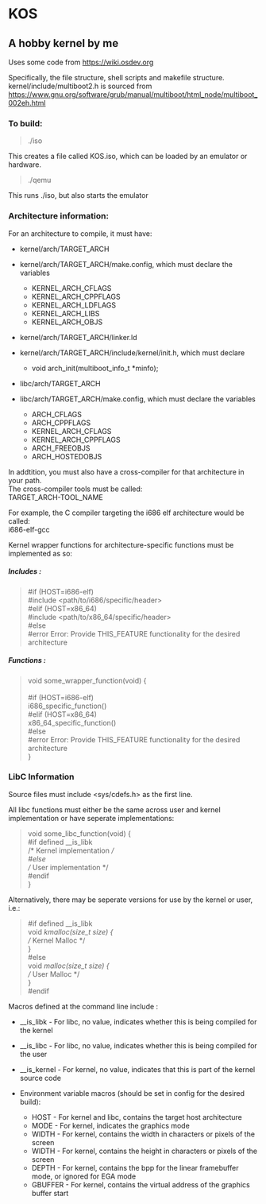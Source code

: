 # KOS
## A hobby kernel by me

Uses some code from https://wiki.osdev.org

Specifically, the file structure, shell scripts and makefile structure.\
kernel/include/multiboot2.h is sourced from https://www.gnu.org/software/grub/manual/multiboot/html_node/multiboot_002eh.html

### To build:

>./iso

This creates a file called KOS.iso, which can be loaded by an emulator or hardware.

>./qemu

This runs ./iso, but also starts the emulator

### Architecture information:

For an architecture to compile, it must have: 
* kernel/arch/TARGET_ARCH
* kernel/arch/TARGET_ARCH/make.config, which must declare the variables 
    * KERNEL_ARCH_CFLAGS
    * KERNEL_ARCH_CPPFLAGS 
    * KERNEL_ARCH_LDFLAGS 
    * KERNEL_ARCH_LIBS 
    * KERNEL_ARCH_OBJS
* kernel/arch/TARGET_ARCH/linker.ld 
* kernel/arch/TARGET_ARCH/include/kernel/init.h, which must declare
    * void arch_init(multiboot_info_t *minfo);

* libc/arch/TARGET_ARCH
* libc/arch/TARGET_ARCH/make.config, which must declare the variables 
    * ARCH_CFLAGS 
    * ARCH_CPPFLAGS 
    * KERNEL_ARCH_CFLAGS 
    * KERNEL_ARCH_CPPFLAGS 
    * ARCH_FREEOBJS 
    * ARCH_HOSTEDOBJS

In addtition, you must also have a cross-compiler for that architecture in your path.\
The cross-compiler tools must be called:\
TARGET_ARCH-TOOL_NAME

For example, the C compiler targeting the i686 elf architecture would be called:\
i686-elf-gcc

Kernel wrapper functions for architecture-specific functions must be implemented as so:

##### Includes :

>#if (HOST=i686-elf)\
>#include <path/to/i686/specific/header>\
>#elif (HOST=x86_64)\
>#include <path/to/x86_64/specific/header>\
>#else\
>#error Error: Provide THIS_FEATURE functionality for the desired architecture 

##### Functions :

>void some_wrapper_function(void) {\
>\
>#if (HOST=i686-elf)\
>	i686_specific_function()\
>#elif (HOST=x86_64)\
>	x86_64_specific_function()\
>#else\
>	#error Error: Provide THIS_FEATURE functionality for the desired architecture \
>}

### LibC Information

Source files must include <sys/cdefs.h> as the first line.

All libc functions must either be the same across user and kernel implementation or have seperate implementations:

>void some_libc_function(void) {\
>#if defined __is_libk\
>   /* Kernel implementation */\
>#else \
>/* User implementation */\
>#endif\
>}

Alternatively, there may be seperate versions for use by the kernel or user, i.e.:

>#if defined __is_libk\
>void *kmalloc(size_t size) {\
>	/* Kernel Malloc */\
>}\
>#else\
>void *malloc(size_t size) {\
>   /* User Malloc */\
>}\
>#endif

Macros defined at the command line include :
* __is_libk   - For libc, no value, indicates whether this is being compiled for the kernel
* __is_libc   - For libc, no value, indicates whether this is being compiled for the user
* __is_kernel	- For kernel, no value, indicates that this is part of the kernel source code

* Environment variable macros (should be set in config for the desired build):
    * HOST		- For kernel and libc, contains the target host architecture
    * MODE		- For kernel, indicates the graphics mode
    * WIDTH		- For kernel, contains the width in characters or pixels of the screen
    * WIDTH		- For kernel, contains the height in characters or pixels of the screen
    * DEPTH		- For kernel, contains the bpp for the linear framebuffer mode, or ignored for EGA mode
    * GBUFFER		- For kernel, contains the virtual address of the graphics buffer start
